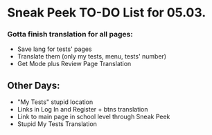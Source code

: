 # Sneak Peek TO-DO List for 05.03.
### Gotta finish translation for all pages:
- Save lang for tests' pages
- Translate them (only my tests, menu, tests' number)
- Get Mode plus Review Page Translation

## Other Days: 
- "My Tests" stupid location
- Links in Log In and Register + btns translation
- Link to main page in school level through Sneak Peek
- Stupid My Tests Translation
